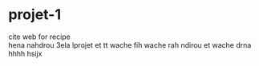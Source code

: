# projet-1
cite web for recipe <br>
hena nahdrou 3ela lprojet et tt wache fih wache rah ndirou et wache drna 
hhhh
hsijx
